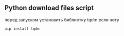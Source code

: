 ## Python download files script

перед запуском установить библиотку tqdm если нету

``` python
pip install tqdm
```